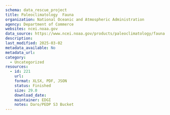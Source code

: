 ```yaml
---
schema: data_rescue_project 
title: Paleoclimatology  Fauna
organization: National Oceanic and Atmospheric Administration
agency: Department of Commerce
websites: ncei.noaa.gov
data_source: https://www.ncei.noaa.gov/products/paleoclimatology/fauna
description: 
last_modified: 2025-03-02
metadata_available: No
metadata_url: 
category:
  - Uncategorized
resources:
  - id: 221
    url: 
    format: XLSX, PDF, JSON
    status: Finished
    size: 29.0
    download_date: 
    maintainer: EDGI
    notes: Daro/PEDP S3 Bucket
---
```

